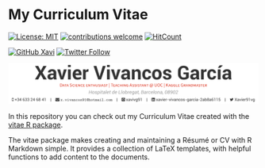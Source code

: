 
# My Curriculum Vitae

<!-- badges: start -->
[![License: MIT](https://img.shields.io/badge/License-MIT-blue.svg)](https://opensource.org/licenses/MIT)
[![contributions welcome](https://img.shields.io/badge/contributions-welcome-brightgreen.svg?style=flat)](https://github.com/xavivg91/my-curriculum-vitae/issues/new)
[![HitCount](http://hits.dwyl.com/xavivg91/my-curriculum-vitae.svg)](http://hits.dwyl.com/xavivg91/my-curriculum-vitae)
<!-- badges: end -->

[![GitHub Xavi](https://img.shields.io/github/followers/xavivg91?label=follow&style=social)](https://github.com/xavivg91/)
[![Twitter Follow](https://img.shields.io/twitter/follow/Xavier91vg.svg?style=social)](https://twitter.com/Xavier91vg)

[![](https://github.com/xavivg91/my-curriculum-vitae/blob/master/cvPreview.PNG)](https://github.com/xavivg91/my-curriculum-vitae/blob/master/MyCV.pdf)

In this repository you can check out my Curriculum Vitae created with the [vitae R package](https://ropensci.org/blog/2019/01/10/vitae/).

The vitae package makes creating and maintaining a Résumé or CV with R Markdown simple. It provides a collection of LaTeX templates, with helpful functions to add content to the documents. 
